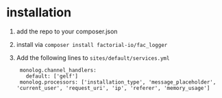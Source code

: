 # installation

1. add the repo to your composer.json
2. install via `composer install factorial-io/fac_logger`
3. Add the following lines to `sites/default/services.yml`

        monolog.channel_handlers:
          default: ['gelf']
        monolog.processors: ['installation_type', 'message_placeholder', 'current_user', 'request_uri', 'ip', 'referer', 'memory_usage']
